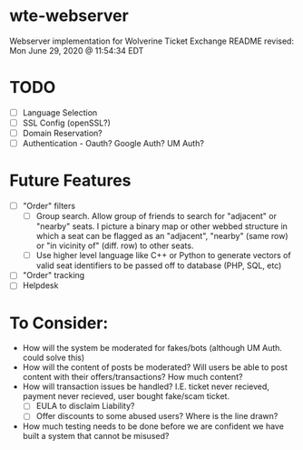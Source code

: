 # wte-webserver
Webserver implementation for Wolverine Ticket Exchange
README revised: Mon June 29, 2020 @ 11:54:34 EDT

# TODO
- [ ] Language Selection
- [ ] SSL Config (openSSL?)
- [ ] Domain Reservation?
- [ ] Authentication - Oauth? Google Auth? UM Auth?

# Future Features
- [ ] "Order" filters
    - [ ] Group search. Allow group of friends to search for "adjacent" or "nearby" seats. I picture a binary map or other webbed structure in which a seat can be flagged as an "adjacent", "nearby" (same row) or "in vicinity of" (diff. row) to other seats.
    - [ ] Use higher level language like C++ or Python to generate vectors of valid seat identifiers to be passed off to database (PHP, SQL, etc)
- [ ] "Order" tracking
- [ ] Helpdesk

# To Consider:
- How will the system be moderated for fakes/bots (although UM Auth. could solve this)
- How will the content of posts be moderated? Will users be able to post content with their offers/transactions? How much content?
- How will transaction issues be handled? I.E. ticket never recieved, payment never recieved, user bought fake/scam ticket.
    - [ ] EULA to disclaim Liability?
    - [ ] Offer discounts to some abused users? Where is the line drawn?
- How much testing needs to be done before we are confident we have built a system that cannot be misused?
